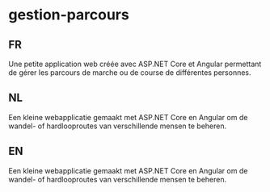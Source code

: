 # gestion-parcours
## FR
Une petite application web créée avec ASP.NET Core et Angular permettant de gérer les parcours de marche ou de course de différentes personnes.

## NL
Een kleine webapplicatie gemaakt met ASP.NET Core en Angular om de wandel- of hardlooproutes van verschillende mensen te beheren.

## EN
Een kleine webapplicatie gemaakt met ASP.NET Core en Angular om de wandel- of hardlooproutes van verschillende mensen te beheren.
